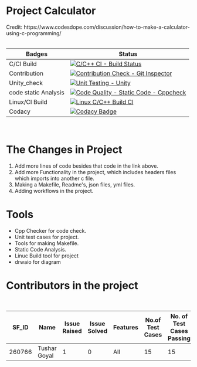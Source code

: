 <h1> Project Calculator </h1>
Credit:  https://www.codesdope.com/discussion/how-to-make-a-calculator-using-c-programming/
<br></br>

| Badges   | Status  |  
| -------- |-------    |
|C/CI Build | [![C/C++ CI - Build Status](https://github.com/Tushar934/LTTS-STEPIN-MINI-PROJECT/actions/workflows/c-cpp.yml/badge.svg)](https://github.com/Tushar934/LTTS-STEPIN-MINI-PROJECT/actions/workflows/c-cpp.yml)         
| Contribution         |[![Contribution Check - Git Inspector](https://github.com/Tushar934/LTTS-STEPIN-MINI-PROJECT/actions/workflows/git_inspector.yml/badge.svg)](https://github.com/Tushar934/LTTS-STEPIN-MINI-PROJECT/actions/workflows/git_inspector.yml)|
| Unity_check         |[![Unit Testing - Unity](https://github.com/Tushar934/LTTS-STEPIN-MINI-PROJECT/actions/workflows/unity_check.yml/badge.svg)](https://github.com/Tushar934/LTTS-STEPIN-MINI-PROJECT/actions/workflows/unity_check.yml)|
| code static  Analysis              |[![Code Quality - Static Code - Cppcheck](https://github.com/Tushar934/LTTS-STEPIN-MINI-PROJECT/actions/workflows/cppcheck.yml/badge.svg)](https://github.com/Tushar934/LTTS-STEPIN-MINI-PROJECT/actions/workflows/cppcheck.yml)|
| Linux/CI Build           |[![Linux C/C++ Build CI](https://github.com/Tushar934/LTTS-STEPIN-MINI-PROJECT/actions/workflows/linux_cpp.yml/badge.svg)](https://github.com/Tushar934/LTTS-STEPIN-MINI-PROJECT/actions/workflows/linux_cpp.yml)|
| Codacy                   |[![Codacy Badge](https://app.codacy.com/project/badge/Grade/9323692abdcd4616b2541eeba8c5a768)](https://www.codacy.com/gh/Tushar934/LTTS-STEPIN-MINI-PROJECT/dashboard?utm_source=github.com&amp;utm_medium=referral&amp;utm_content=Tushar934/LTTS-STEPIN-MINI-PROJECT&amp;utm_campaign=Badge_Grade)|
<br>
<h1>The Changes in Project</h1>

1.  Add more lines of code besides that code in the link above.
2.  Add more Functionality in the project, which includes headers files which imports into another c file.
3.  Making a Makefile, Readme's, json files, yml files.
4.  Adding workflows in the project.

<h1>Tools</h1>

*  Cpp Checker for code check.
*  Unit test cases for project.
*  Tools for making Makefile.
*  Static Code Analysis.
*  Linuc Build tool for project
*  drwaio for diagram

<h1> Contributors in the project</h1>
<br>

|  SF_ID  |  Name  | Issue Raised| Issue Solved| Features |No.of Test Cases| No. of Test Cases Passing|
| --------| ------- |-----------|-------------|---------|-----------------|--------------------------|
| 260766  | Tushar Goyal|1      | 0           | All     |15               |15                        |

<br>

